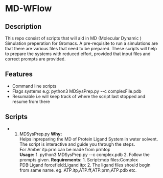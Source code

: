 # MD-WFlow

## Description
 This repo consist of scripts that will aid in MD (Molecular Dynamic ) Simulation preperation for Gromacs. A pre-requisite to run a simulations are that there are various files that need to be prepared. These scripts will help to prepare the systems with reduced effort, provided that input files and correct prompts are provided. 

 ## Features
 - Command line scripts
 - Flags systems e.g: python3 MDSysPrep.py --c complexFile.pdb
 - Resumable i.e will keep track of where the script last stopped and resume from there

## Scripts

- 1. MDSysPrep.py
       **Why:**\
           Helps inpreparing the MD of Protein Ligand System in water solvent. The script is interactive and guide you through the steps.\
           For Amber itp:prm can be made from prmtop\
       **Usage:**
           1. python3 MDSysPrep.py --c complex.pdb
           2. Follow the prompts given.
       **Requirements:**
           1. Script:mdp files:Complex PDB:Ligand forcefield:Ligand itp:
           2. The ligand files should begin from same name. eg. ATP.itp,ATP.ff,ATP.prm,ATP.pdb etc.
      
